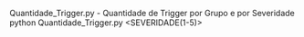 Quantidade_Trigger.py - Quantidade de Trigger por Grupo e por Severidade
python Quantidade_Trigger.py <GRUPO> <SEVERIDADE(1-5)>
